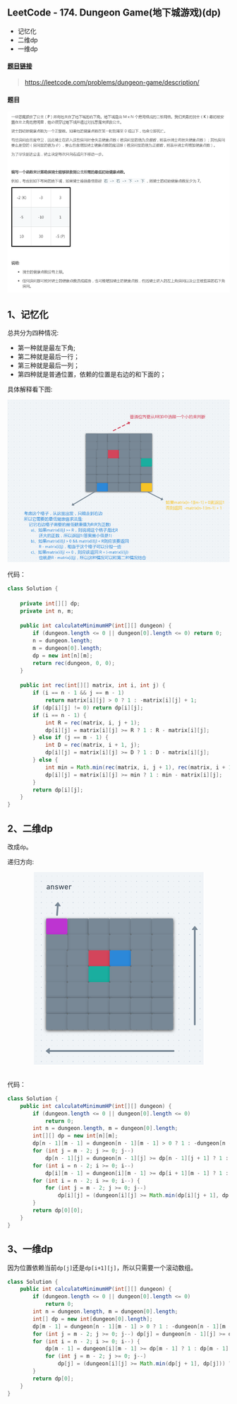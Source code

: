 ﻿## LeetCode - 174. Dungeon Game(地下城游戏)(dp)

 - 记忆化
 - 二维dp
 - 一维dp

#### [题目链接](https://leetcode.com/problems/dungeon-game/description/)

> https://leetcode.com/problems/dungeon-game/description/

#### 题目

![在这里插入图片描述](images/174_t.png)

## 1、记忆化

总共分为四种情况:

 - 第一种就是最左下角;
 - 第二种就是最后一行；
 - 第三种就是最后一列；
 - 第四种就是普通位置，依赖的位置是右边的和下面的；

具体解释看下图: 

![1554799714709](assets/1554799714709.png)

代码：

```java
class Solution {

    private int[][] dp;
    private int n, m;

    public int calculateMinimumHP(int[][] dungeon) {
        if (dungeon.length <= 0 || dungeon[0].length <= 0) return 0;
        n = dungeon.length;
        m = dungeon[0].length;
        dp = new int[n][m];
        return rec(dungeon, 0, 0);
    }

    public int rec(int[][] matrix, int i, int j) {
        if (i == n - 1 && j == m - 1)
            return matrix[i][j] > 0 ? 1 : -matrix[i][j] + 1;
        if (dp[i][j] != 0) return dp[i][j];
        if (i == n - 1) {
            int R = rec(matrix, i, j + 1);
            dp[i][j] = matrix[i][j] >= R ? 1 : R - matrix[i][j];
        } else if (j == m - 1) {
            int D = rec(matrix, i + 1, j);
            dp[i][j] = matrix[i][j] >= D ? 1 : D - matrix[i][j];
        } else {
            int min = Math.min(rec(matrix, i, j + 1), rec(matrix, i + 1, j));
            dp[i][j] = matrix[i][j] >= min ? 1 : min - matrix[i][j];
        }
        return dp[i][j];
    }
}
```

## 2、二维dp
改成`dp`。

递归方向:

<div align="center"><img src="assets/1554800168091.png"></div><br>

代码：

```java
class Solution {
    public int calculateMinimumHP(int[][] dungeon) {
        if (dungeon.length <= 0 || dungeon[0].length <= 0)
            return 0;
        int n = dungeon.length, m = dungeon[0].length;
        int[][] dp = new int[n][m];
        dp[n - 1][m - 1] = dungeon[n - 1][m - 1] > 0 ? 1 : -dungeon[n - 1][m - 1] + 1;
        for (int j = m - 2; j >= 0; j--)
            dp[n - 1][j] = dungeon[n - 1][j] >= dp[n - 1][j + 1] ? 1 : dp[n - 1][j + 1] - dungeon[n - 1][j];
        for (int i = n - 2; i >= 0; i--)
            dp[i][m - 1] = dungeon[i][m - 1] >= dp[i + 1][m - 1] ? 1 : dp[i + 1][m - 1] - dungeon[i][m - 1];
        for (int i = n - 2; i >= 0; i--) {
            for (int j = m - 2; j >= 0; j--)
                dp[i][j] = (dungeon[i][j] >= Math.min(dp[i][j + 1], dp[i + 1][j])) ? 1 : Math.min(dp[i][j + 1], dp[i + 1][j]) - dungeon[i][j];
        }
        return dp[0][0];
    }
}
```

## 3、一维dp
因为位置依赖当前`dp[j]`还是`dp[i+1][j]`，所以只需要一个滚动数组。
```java
class Solution {
    public int calculateMinimumHP(int[][] dungeon) {
        if (dungeon.length <= 0 || dungeon[0].length <= 0)
            return 0;
        int n = dungeon.length, m = dungeon[0].length;
        int[] dp = new int[dungeon[0].length];
        dp[m - 1] = dungeon[n - 1][m - 1] > 0 ? 1 : -dungeon[n - 1][m - 1] + 1;
        for (int j = m - 2; j >= 0; j--) dp[j] = dungeon[n - 1][j] >= dp[j + 1] ? 1 : dp[j + 1] - dungeon[n - 1][j];
        for (int i = n - 2; i >= 0; i--) {
            dp[m - 1] = dungeon[i][m - 1] >= dp[m - 1] ? 1 : dp[m - 1] - dungeon[i][m - 1];
            for (int j = m - 2; j >= 0; j--)
                dp[j] = (dungeon[i][j] >= Math.min(dp[j + 1], dp[j])) ? 1 : Math.min(dp[j + 1], dp[j]) - dungeon[i][j];
        }
        return dp[0];
    }
}
```

